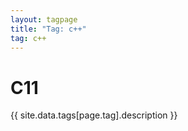 ```yaml
---
layout: tagpage
title: "Tag: c++"
tag: c++
---
```

<div class="col-md-12">
	<h1>C11</h1>
	<p>{{ site.data.tags[page.tag].description }}</p>
</div>